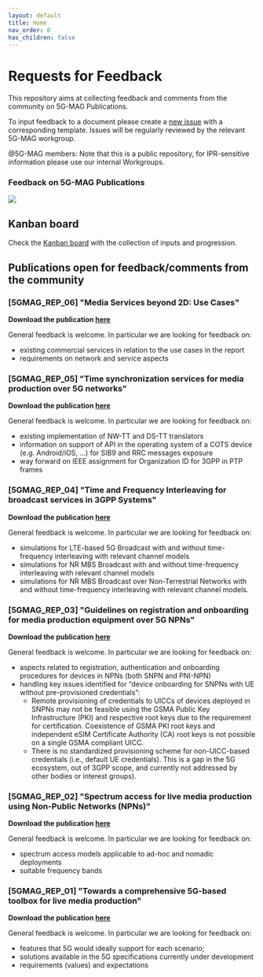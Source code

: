 ```yaml
---
layout: default
title: Home
nav_order: 0
has_children: false
---
```


# Requests for Feedback
This repository aims at collecting feedback and comments from the community on 5G-MAG Publications.

To input feedback to a document please create a [new issue](https://github.com/5G-MAG/Requests-for-Feedback/issues/new/choose) with a corresponding template. Issues will be regularly reviewed by the relevant 5G-MAG workgroup.

@5G-MAG members: Note that this is a public repository, for IPR-sensitive information please use our internal Workgroups.

### Feedback on 5G-MAG Publications
![](https://static.wixstatic.com/media/7898a9_ec064220810341528a57a1c11ed659ae~mv2.png/v1/fill/w_937,h_424,al_c,q_90,enc_auto/Loop3.png)

## Kanban board
Check the [Kanban board](https://github.com/orgs/5G-MAG/projects/26/views/1) with the collection of inputs and progression.

## Publications open for feedback/comments from the community

### **[5GMAG_REP_06]** "Media Services beyond 2D: Use Cases"
**Download the publication [here](https://www.5g-mag.com/post/media-services-beyond-2d-use-cases)**

General feedback is welcome. In particular we are looking for feedback on:
- existing commercial services in relation to the use cases in the report
- requirements on network and service aspects

### **[5GMAG_REP_05]** "Time synchronization services for media production over 5G networks"
**Download the publication [here](https://www.5g-mag.com/post/time-synchronization-services-for-media-production-over-5g-networks)**

General feedback is welcome. In particular we are looking for feedback on:
- existing implementation of NW-TT and DS-TT translators
- information on support of API in the operating system of a COTS device (e.g. Android/iOS, ...) for SIB9 and RRC messages exposure
- way forward on IEEE assignment for Organization ID for 3GPP in PTP frames

### **[5GMAG_REP_04]** "Time and Frequency Interleaving for broadcast services in 3GPP Systems"
**Download the publication [here](https://www.5g-mag.com/post/time-and-frequency-interleaving-for-broadcast-services-in-3gpp-systems)**

General feedback is welcome. In particular we are looking for feedback on:
- simulations for LTE-based 5G Broadcast with and without time-frequency interleaving with relevant channel models
- simulations for NR MBS Broadcast with and without time-frequency interleaving with relevant channel models
- simulations for NR MBS Broadcast over Non-Terrestrial Networks with and without time-frequency interleaving with relevant channel models.

### **[5GMAG_REP_03]** "Guidelines on registration and onboarding for media production equipment over 5G NPNs"
**Download the publication [here](https://www.5g-mag.com/post/guidelines-on-registration-and-onboarding-for-media-production-equipment-over-5gnpns)**

General feedback is welcome. In particular we are looking for feedback on:
- aspects related to registration, authentication and onboarding procedures for devices in NPNs (both SNPN and PNI-NPN)
- handling key issues identified for “device onboarding for SNPNs with UE without pre-provisioned credentials”:
  - Remote provisioning of credentials to UICCs of devices deployed in SNPNs may not be feasible using the GSMA Public Key Infrastructure (PKI) and respective root keys due to the requirement for certification. Coexistence of GSMA PKI root keys and independent eSIM Certificate Authority (CA) root keys is not possible on a single GSMA compliant UICC.
  - There is no standardized provisioning scheme for non-UICC-based credentials (i.e., default UE credentials). This is a gap in the 5G ecosystem, out of 3GPP scope, and currently not addressed by other bodies or interest groups).

### **[5GMAG_REP_02]** "Spectrum access for live media production using Non-Public Networks (NPNs)"
**Download the publication [here](https://www.5g-mag.com/post/spectrum-access-for-live-media-production-using-non-public-networks)**

General feedback is welcome. In particular we are looking for feedback on:
- spectrum access models applicable to ad-hoc and nomadic deployments
- suitable frequency bands

### **[5GMAG_REP_01]** "Towards a comprehensive 5G-based toolbox for live media production"
**Download the publication [here](https://www.5g-mag.com/post/towards-a-comprehensive-5g-based-toolbox-for-live-media-production)**

General feedback is welcome. In particular we are looking for feedback on:
- features that 5G would ideally support for each scenario;
- solutions available in the 5G specifications currently under development
- requirements (values) and expectations
